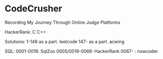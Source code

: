 # CodeCrusher
Recording My Journey Through Online Judge Platforms

HackerRank:
    C
    C++

Solutions:
    1-146 as a part. leetcode
    147-  as a part. acwing

SQL:
    0001-0018: SqlZoo
    0005/0019-0066: HackerRank
    0067- : nowcoder
